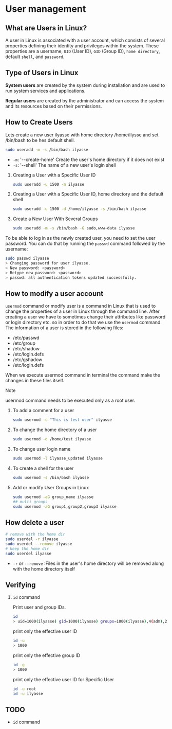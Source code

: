 # User management

## What are Users in Linux?

A user in Linux is associated with a user account, which consists of several properties defining their identity and privileges within the system. These properties are a username, `UID` (User ID), `GID` (Group ID), `home directory`, default `shell`, and `password`.

## Type of Users in Linux

**System users** are created by the system during installation and are used to run system services and applications.

**Regular users** are created by the administrator and can access the system and its resources based on their permissions.

## How to Create Users

Lets create a new user ilyasse with home directory /home/ilysse and set /bin/bash to be hes default shell.

```bash
sudo useradd -m -s /bin/bash ilyasse
```

* `-m`: '--create-home' Create the user's home directory if it does not exist
* `-s`: '--shell' The name of a new user's login shell

1. Creating a User with a Specific User ID

    ```bash
    sudo useradd -u 1500 -m ilyasse
    ```
2. Creating a User with a Specific User ID, home directory and the default shell

    ```bash
    sudo useradd -u 1500 -d /home/ilyasse -s /bin/bash ilyasse
    ```

3. Create a New User With Several Groups

    ```bash
    sudo useradd -m -s /bin/bash -G sudo,www-data ilyasse
    ```


To be able to log in as the newly created user, you need to set the user password. You can do that by running the `passwd` command followed by the username:

```bash
sudo passwd ilyasse
> Changing password for user ilyasse.
> New password: <password>
> Retype new password: <password>
> passwd: all authentication tokens updated successfully.
```
## How to modify a user account

`usermod` command or modify user is a command in Linux that is used to change the properties of a user in Linux through the command line. After creating a user we have to sometimes change their attributes like password or login directory etc. so in order to do that we use the `usermod` command. The information of a user is stored in the following files:

* /etc/passwd
* /etc/group
* /etc/shadow
* /etc/login.defs
* /etc/gshadow
* /etc/login.defs

When we execute usermod command in terminal the command make the changes in these files itself.

> [!NOTE]  
> usermod command needs to be executed only as a root user.

1. To add a comment for a user

    ```bash
    sudo usermod -c "This is test user" ilyasse
    ```

2. To change the home directory of a user

    ```bash
    sudo usermod -d /home/test ilyasse
    ```

3. To change user login name

    ```bash
    sudo usermod -l ilyasse_updated ilyasse
    ```
4. To create a shell for the user

    ```bash
    sudo usermod -s /bin/bash ilyasse
    ```

5. Add or modify User Groups in Linux

    ```bash
    sudo usermod -aG group_name ilyasse
    ## multi groups
    sudo usermod -aG group1,group2,group3 ilyasse
    ```

## How delete a user

```bash
# remove with the home dir
sudo userdel -r ilyasse
sudo userdel --remove ilyasse
# keep the home dir
sudo userdel ilyasse
```

* `-r` or `--remove` :Files in the user's home directory will be removed along with the home directory itself

## Verifying

1. `id` command

    Print user and group IDs.

    ```bash
    id
    > uid=1000(ilyasse) gid=1000(ilyasse) groups=1000(ilyasse),4(adm),24(cdrom),27(sudo),30(dip),33(www-data),46(plugdev),122(lpadmin),135(lxd),136(sambashare)
    ```

    print only the effective user ID

    ```bash
    id -u
    > 1000
    ```

    print only the effective group ID

    ```bash
    id -g
    > 1000
    ```

    print only the effective user ID for Specific User

    ```bash
    id -u root
    id -u ilyasse
    ```

## TODO

* `id` command

